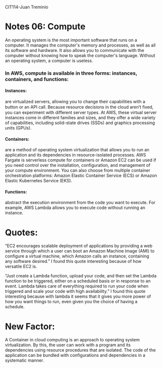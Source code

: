 CIT114-Juan Treminio 

# Notes 06: Compute 

An operating system is the most important software that runs on a computer. It manages the computer's memory and processes, as well as all its software and hardware. It also allows you to communicate with the computer without knowing how to speak the computer's language. Without an operating system, a computer is useless. 

### In AWS, compute is available in three forms: instances, containers, and functions: 

#### Instances:   

are virtualized servers, allowing you to change their capabilities with a button or an API call. Because resource decisions in the cloud aren’t ﬁxed, you can experiment with different server types. At AWS, these virtual server instances come in different families and sizes, and they offer a wide variety of capabilities, including solid-state drives (SSDs) and graphics processing units (GPUs). 

 

#### Containers:   

are a method of operating system virtualization that allows you to run an application and its dependencies in resource-isolated processes. AWS Fargate is serverless compute for containers or Amazon EC2 can be used if you need control over the installation, configuration, and management of your compute environment. You can also choose from multiple container orchestration platforms: Amazon Elastic Container Service (ECS) or Amazon Elastic Kubernetes Service (EKS). 

 

#### Functions:   

abstract the execution environment from the code you want to execute. For example, AWS Lambda allows you to execute code without running an instance. 

 

# Quotes: 

“EC2 encourages scalable deployment of applications by providing a web service through which a user can boot an Amazon Machine Image (AMI) to configure a virtual machine, which Amazon calls an instance, containing any software desired.” I found this quote interesting because of how versatile EC2 is. 

“Just create a Lambda function, upload your code, and then set the Lambda function to be triggered, either on a scheduled basis or in response to an event. Lambda takes care of everything required to run your code when triggered and scale your code with high availability.” I found this quote interesting because with lambda it seems that it gives you more power of how you want things to run, even given you the choice of having a schedule. 

# New Factor: 

A Container in cloud computing is an approach to operating system virtualization. By this, the user can work with a program and its dependencies using resource procedures that are isolated. The code of the application can be bundled with configurations and dependencies in a systematic manner. 
